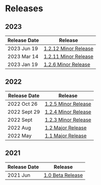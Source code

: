 # Releases

## 2023

| Release Date | Release                                    |
| ------------ | ------------------------------------------ |
| 2023 Jun 19  | [1.2.12 Minor Release](2023-jun-1.2.12.md) |
| 2023 Mar 14  | [1.2.11 Minor Release](2023-mar-1.2.11.md) |
| 2023 Jan 19  | [1.2.6 Minor Release](2023-jan-1.2.6.md)   |

## 2022

| Release Date | Release                                   |
| ------------ | ----------------------------------------- |
| 2022 Oct 26  | [1.2.5 Minor Release](2022-oct-1.2.5.md)  |
| 2022 Sept 29 | [1.2.4 Minor Release](2022-sept-1.2.4.md) |
| 2022 Sept    | [1.2.3 Minor Release](2022-sept.md)       |
| 2022 Aug     | [1.2 Major Release](2022-aug.md)          |
| 2022 May     | [1.1 Major Release](2022-may.md)          |

## 2021

| Release Date | Release                         |
| ------------ | ------------------------------- |
| 2021 Jun     | [1.0 Beta Release](2021-jun.md) |
